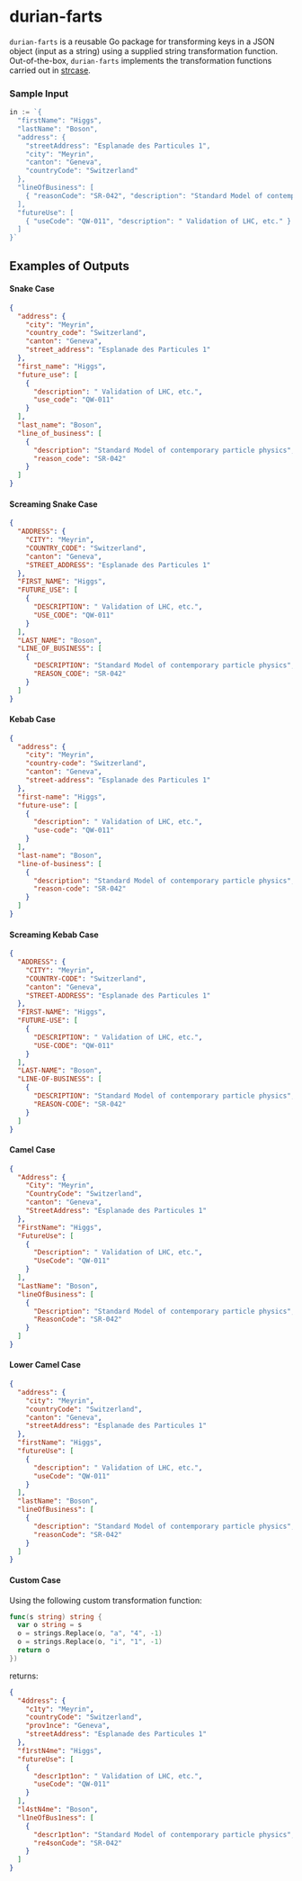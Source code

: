 # durian-farts

`durian-farts` is a reusable Go package for transforming keys in a JSON object (input as a string) using a supplied string transformation function. Out-of-the-box, `durian-farts` implements the transformation functions carried out in [strcase](https://github.com/iancoleman/strcase). 

### Sample Input

```go
in := `{
  "firstName": "Higgs",
  "lastName": "Boson",
  "address": {
    "streetAddress": "Esplanade des Particules 1",
    "city": "Meyrin",
    "canton": "Geneva",
    "countryCode": "Switzerland"
  },
  "lineOfBusiness": [
    { "reasonCode": "SR-042", "description": "Standard Model of contemporary particle physics" }
  ],
  "futureUse": [
    { "useCode": "QW-011", "description": " Validation of LHC, etc." }
  ]
}`
```

## Examples of Outputs

#### Snake Case

```json
{
  "address": {
    "city": "Meyrin",
    "country_code": "Switzerland",
    "canton": "Geneva",
    "street_address": "Esplanade des Particules 1"
  },
  "first_name": "Higgs",
  "future_use": [
    {
      "description": " Validation of LHC, etc.",
      "use_code": "QW-011"
    }
  ],
  "last_name": "Boson",
  "line_of_business": [
    {
      "description": "Standard Model of contemporary particle physics",
      "reason_code": "SR-042"
    }
  ]
}
```

#### Screaming Snake Case

```json
{
  "ADDRESS": {
    "CITY": "Meyrin",
    "COUNTRY_CODE": "Switzerland",
    "canton": "Geneva",
    "STREET_ADDRESS": "Esplanade des Particules 1"
  },
  "FIRST_NAME": "Higgs",
  "FUTURE_USE": [
    {
      "DESCRIPTION": " Validation of LHC, etc.",
      "USE_CODE": "QW-011"
    }
  ],
  "LAST_NAME": "Boson",
  "LINE_OF_BUSINESS": [
    {
      "DESCRIPTION": "Standard Model of contemporary particle physics",
      "REASON_CODE": "SR-042"
    }
  ]
}
```

#### Kebab Case

```json
{
  "address": {
    "city": "Meyrin",
    "country-code": "Switzerland",
    "canton": "Geneva",
    "street-address": "Esplanade des Particules 1"
  },
  "first-name": "Higgs",
  "future-use": [
    {
      "description": " Validation of LHC, etc.",
      "use-code": "QW-011"
    }
  ],
  "last-name": "Boson",
  "line-of-business": [
    {
      "description": "Standard Model of contemporary particle physics",
      "reason-code": "SR-042"
    }
  ]
}
```

#### Screaming Kebab Case

```json
{
  "ADDRESS": {
    "CITY": "Meyrin",
    "COUNTRY-CODE": "Switzerland",
    "canton": "Geneva",
    "STREET-ADDRESS": "Esplanade des Particules 1"
  },
  "FIRST-NAME": "Higgs",
  "FUTURE-USE": [
    {
      "DESCRIPTION": " Validation of LHC, etc.",
      "USE-CODE": "QW-011"
    }
  ],
  "LAST-NAME": "Boson",
  "LINE-OF-BUSINESS": [
    {
      "DESCRIPTION": "Standard Model of contemporary particle physics",
      "REASON-CODE": "SR-042"
    }
  ]
}
```

#### Camel Case

```json
{
  "Address": {
    "City": "Meyrin",
    "CountryCode": "Switzerland",
    "canton": "Geneva",
    "StreetAddress": "Esplanade des Particules 1"
  },
  "FirstName": "Higgs",
  "FutureUse": [
    {
      "Description": " Validation of LHC, etc.",
      "UseCode": "QW-011"
    }
  ],
  "LastName": "Boson",
  "lineOfBusiness": [
    {
      "Description": "Standard Model of contemporary particle physics",
      "ReasonCode": "SR-042"
    }
  ]
}
```

#### Lower Camel Case

```json
{
  "address": {
    "city": "Meyrin",
    "countryCode": "Switzerland",
    "canton": "Geneva",
    "streetAddress": "Esplanade des Particules 1"
  },
  "firstName": "Higgs",
  "futureUse": [
    {
      "description": " Validation of LHC, etc.",
      "useCode": "QW-011"
    }
  ],
  "lastName": "Boson",
  "lineOfBusiness": [
    {
      "description": "Standard Model of contemporary particle physics",
      "reasonCode": "SR-042"
    }
  ]
}
```

#### Custom Case

Using the following custom transformation function:

```go
func(s string) string {
  var o string = s
  o = strings.Replace(o, "a", "4", -1)
  o = strings.Replace(o, "i", "1", -1)
  return o
})
```

returns:

```json
{
  "4ddress": {
    "c1ty": "Meyrin",
    "countryCode": "Switzerland",
    "prov1nce": "Geneva",
    "streetAddress": "Esplanade des Particules 1"
  },
  "f1rstN4me": "Higgs",
  "futureUse": [
    {
      "descr1pt1on": " Validation of LHC, etc.",
      "useCode": "QW-011"
    }
  ],
  "l4stN4me": "Boson",
  "l1neOfBus1ness": [
    {
      "descr1pt1on": "Standard Model of contemporary particle physics",
      "re4sonCode": "SR-042"
    }
  ]
}
```
